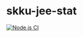 # skku-jee-stat

[![Node.js CI](https://github.com/JackCokebb/skku-jee-stat/actions/workflows/node.js.yml/badge.svg)](https://github.com/JackCokebb/skku-jee-stat/actions/workflows/node.js.yml)
